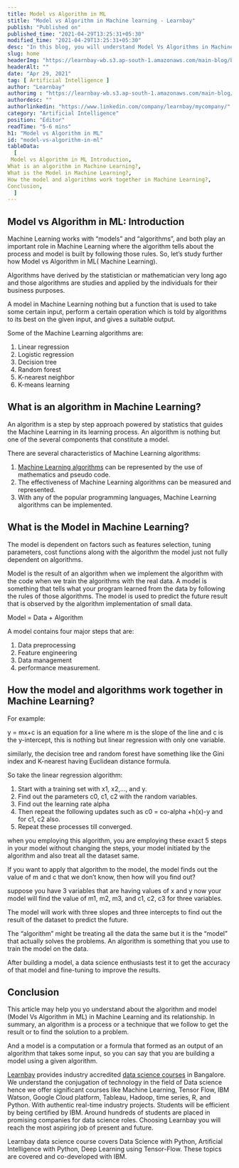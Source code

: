 ```yaml
---
title: Model vs Algorithm in ML
stitle: "Model vs Algorithm in Machine learning - Learnbay"
publish: "Published on"
published_time: "2021-04-29T13:25:31+05:30"
modified_time: "2021-04-29T13:25:31+05:30"
desc: "In this blog, you will understand Model Vs Algorithms in Machine Learning. Both play an important role in Machine learning."
slug: home
headerImg: "https://learnbay-wb.s3.ap-south-1.amazonaws.com/main-blog/blog/model.png"
headerAlt: ""
date: "Apr 29, 2021"
tag: [ Artificial Intelligence ]
author: "Learnbay"
authorimg : "https://learnbay-wb.s3.ap-south-1.amazonaws.com/main-blog/blog/learnbay-admin.webp"
authordesc: ""
authorlinkedin: "https://www.linkedin.com/company/learnbay/mycompany/"
category: "Artificial Intelligence"
position: "Editor"
readTime: "5-6 mins"
h1: "Model vs Algorithm in ML"
id: "model-vs-algorithm-in-ml"
tableData:
  [
 Model vs Algorithm in ML Introduction,
What is an algorithm in Machine Learning?,
What is the Model in Machine Learning?,
How the model and algorithms work together in Machine Learning?,
Conclusion,    
  ]
---
```






## Model vs Algorithm in ML: Introduction

Machine Learning works with “models” and “algorithms”, and both play an important role in Machine Learning where the algorithm tells about the process and model is built by following those rules. So, let’s study further how Model vs Algorithm in ML( Machine Learning).

Algorithms have derived by the statistician or mathematician very long ago and those algorithms are studies and applied by the individuals for their business purposes.

A model in Machine Learning nothing but a function that is used to take some certain input, perform a certain operation which is told by algorithms to its best on the given input, and gives a suitable output.

Some of the Machine Learning algorithms are:



1. Linear regression
2. Logistic regression
3. Decision tree
4. Random forest
5. K-nearest neighbor
6. K-means learning


## What is an algorithm in Machine Learning?

An algorithm is a step by step approach powered by statistics that guides the Machine Learning in its learning process. An algorithm is nothing but one of the several components that constitute a model.

There are several characteristics of Machine Learning algorithms:



1. <a href="https://en.wikipedia.org/wiki/Machine_learning" target="_blank" rel="nofollow">Machine Learning algorithms</a> can be represented by the use of mathematics and pseudo code.
2. The effectiveness of Machine Learning algorithms can be measured and represented.
3. With any of the popular programming languages, Machine Learning algorithms can be implemented.


## What is the Model in Machine Learning?

The model is dependent on factors such as features selection, tuning parameters, cost functions along with the algorithm the model just not fully dependent on algorithms.

Model is the result of an algorithm when we implement the algorithm with the code when we train the algorithms with the real data. A model is something that tells what your program learned from the data by following the rules of those algorithms. The model is used to predict the future result that is observed by the algorithm implementation of small data.

Model = Data + Algorithm 

A model contains four major steps that are:



1. Data preprocessing
2. Feature engineering
3. Data management
4. performance measurement.


## How the model and algorithms work together in Machine Learning?

For example:

y = mx+c is an equation for a line where m is the slope of the line and c is the y-intercept, this is nothing but linear regression with only one variable.

similarly, the decision tree and random forest have something like the Gini index and K-nearest having Euclidean distance formula.

So take the linear regression algorithm:



1. Start with a training set with x1, x2,…, and y.
2. Find out the parameters c0, c1, c2 with the random variables.
3. Find out the learning rate alpha
4. Then repeat the following updates such as c0 = co-alpha +h(x)-y and for c1, c2 also.
5. Repeat these processes till converged.

when you employing this algorithm, you are employing these exact 5 steps in your model without changing the steps, your model initiated by the algorithm and also treat all the dataset same.

If you want to apply that algorithm to the model, the model finds out the value of m and c that we don’t know, then how will you find out?

suppose you have 3 variables that are having values of x and y now your model will find the value of m1, m2, m3, and c1, c2, c3 for three variables.

The model will work with three slopes and three intercepts to find out the result of the dataset to predict the future.

The “algorithm” might be treating all the data the same but it is the “model” that actually solves the problems. An algorithm is something that you use to train the model on the data.

After building a model, a data science enthusiasts test it to get the accuracy of that model and fine-tuning to improve the results.


## Conclusion

This article may help you yo understand about the algorithm and model (Model Vs Algorithm in ML) in Machine Learning and its relationship. In summary, an algorithm is a process or a technique that we follow to get the result or to find the solution to a problem.

And a model is a computation or a formula that formed as an output of an algorithm that takes some input, so you can say that you are building a model using a given algorithm.

<a href="https://www.learnbay.co/data-science-course/" target="_blank">Learnbay</a> provides industry accredited <a href="https://www.learnbay.co/data-science-course/" target="_blank">data science courses</a> in Bangalore. We understand the conjugation of technology in the field of Data science hence we offer significant courses like Machine Learning, Tensor Flow, IBM Watson, Google Cloud platform, Tableau, Hadoop, time series, R, and Python. With authentic real-time industry projects. Students will be efficient by being certified by IBM. Around hundreds of students are placed in promising companies for data science roles. Choosing Learnbay you will reach the most aspiring job of present and future.

Learnbay data science course covers Data Science with Python, Artificial Intelligence with Python, Deep Learning using Tensor-Flow. These topics are covered and co-developed with IBM.